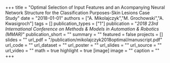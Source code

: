 +++
title = "Optimal Selection of Input Features and an Acompanying Neural Network Structure for the Classification Purposes-Skin Lesions Case Study"
date = "2018-01-01"
authors = ["A. Mikolajczyk","M. Grochowski","A. Kwasigroch"]
tags = []
publication_types = ["1"]
publication = "_2018 23rd International Conference on Methods & Models in Automation & Robotics (MMAR)_"
publication_short = ""
summary = ""
featured = false
projects = []
slides = ""
url_pdf = "/publication/mikolajczyk2018optimal/manuscript.pdf"
url_code = ""
url_dataset = ""
url_poster = ""
url_slides = ""
url_source = ""
url_video = ""
math = true
highlight = true
[image]
image = ""
caption = ""
+++


